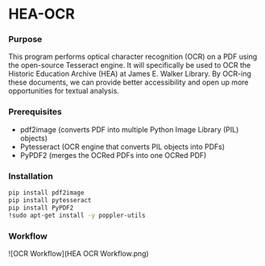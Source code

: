 # HEA-OCR

### Purpose
This program performs optical character recognition (OCR) on a PDF using the open-source Tesseract engine. It will specifically be used to OCR the Historic Education Archive (HEA) at James E. Walker Library. By OCR-ing these documents, we can provide better accessibility and open up more opportunities for textual analysis.

### Prerequisites
- pdf2image (converts PDF into multiple Python Image Library (PIL) objects)
- Pytesseract (OCR engine that converts PIL objects into PDFs)
- PyPDF2 (merges the OCRed PDFs into one OCRed PDF)

### Installation
```bash
pip install pdf2image
pip install pytesseract
pip install PyPDF2
!sudo apt-get install -y poppler-utils
```

### Workflow

![OCR Workflow](HEA OCR Workflow.png)
